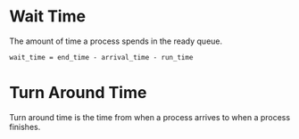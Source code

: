 # Wait Time

The amount of time a process spends in the ready queue.

```
wait_time = end_time - arrival_time - run_time
```

# Turn Around Time

Turn around time is the time from when a process arrives to when a process
finishes.
